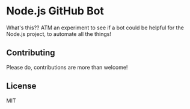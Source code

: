 # Node.js GitHub Bot

What's this?? ATM an experiment to see if a bot could be helpful for the Node.js project, to automate all the things!

## Contributing

Please do, contributions are more than welcome!

## License

MIT